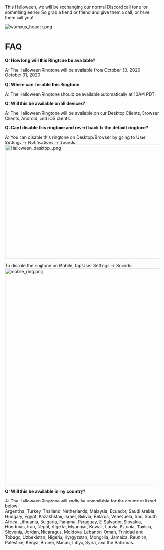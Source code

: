 <p>This Halloween, we will be exchanging our normal Discord call tone for something eerier. So grab a fiend or friend and give them a call, or have them call you! </p>
<p class="wysiwyg-text-align-center"><img src="https://support.discord.com/hc/article_attachments/360098377053/wumpus_header.png" alt="wumpus_header.png"></p>
<h1>FAQ</h1>
<p><span class="wysiwyg-font-size-large"><strong>Q: How long will this Ringtone be available?</strong></span></p>
<p><span class="wysiwyg-font-size-large" style="font-weight: 400;">A: The Halloween Ringtone will be available from October 30, 2020 - October 31, 2020<br></span></p>
<p><span class="wysiwyg-font-size-large"><strong>Q: Where can I enable this Ringtone</strong></span></p>
<p><span class="wysiwyg-font-size-large" style="font-weight: 400;">A: The Halloween Ringtone should be available automatically at 10AM PDT. <br></span></p>
<p><span class="wysiwyg-font-size-large"><strong>Q: Will this be available on all devices?</strong></span></p>
<p><span class="wysiwyg-font-size-large" style="font-weight: 400;">A: The Halloween Ringtone will be available on our Desktop Clients, Browser Clients, Android, and iOS clients. </span></p>
<p><span class="wysiwyg-font-size-large"><strong>Q: Can I disable this ringtone and revert back to the default ringtone?</strong></span></p>
<p><span class="wysiwyg-font-size-large"><span style="font-weight: 400;">A: You can disable this ringtone on Desktop/Browser by going to User Settings -&gt; Notifications -&gt; Sounds:</span></span><span class="wysiwyg-font-size-large"><span style="font-weight: 400;"><img src="https://support.discord.com/hc/article_attachments/360098377793/Halloween_desktop_.png" alt="Halloween_desktop_.png" width="656" height="372"></span></span></p>
<p><span class="wysiwyg-font-size-large"><span style="font-weight: 400;">To disable the ringtone on Mobile, tap User Settings -&gt; Sounds:<br><img src="https://support.discord.com/hc/article_attachments/360098377893/mobile_ring.png" alt="mobile_ring.png" width="652" height="706"><br></span></span></p>
<p><span class="wysiwyg-font-size-large"><strong>Q: Will this be available in my country?</strong></span></p>
<p><span class="wysiwyg-font-size-large" style="font-weight: 400;">A: The Halloween Ringtone will sadly be unavailable for the countries listed below:<br>Argentina, Turkey, Thailand, Netherlands, Malaysia, Ecuador, Saudi Arabia, Hungary, Egypt, Kazakhstan, Israel, Bolivia, Belarus, Venezuela, Iraq, South Africa, Lithuania, Bulgaria, Panama, Paraguay, El Salvador, Slovakia, Honduras, Iran, Nepal, Algeria, Myanmar, Kuwait, Latvia, Estonia, Tunisia, Slovenia, Jordan, Nicaragua, Moldova, Lebanon, Oman, Trinidad and Tobago, Uzbekistan, Nigeria, Kyrgyzstan, Mongolia, Jamaica, Reunion, Palestine, Kenya, Brunei, Macau, Libya, Syria, and the Bahamas.<br></span></p>